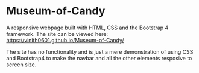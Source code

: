 # Museum-of-Candy
A responsive webpage built  with HTML, CSS and the Bootstrap 4 framework.
The site can be viewed here: https://vinith0601.github.io/Museum-of-Candy/

The site has no functionality and is just a mere demonstration of using CSS and Bootstrap4 to make the navbar and all the other elements resposive to screen size. 
